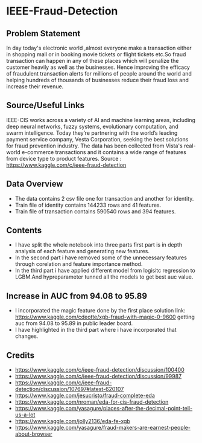 # IEEE-Fraud-Detection

## Problem Statement
In day today's electronic world ,almost everyone make a transaction either in shopping mall or in booking movie tickets or flight tickets etc.So fraud transaction can happen in any of these places which will penalize the customer heavily as well as the businesses. Hence improving  the efficacy of fraudulent transaction alerts for millions of people around the world and helping hundreds of thousands of businesses reduce their fraud loss and increase their revenue. 
## Source/Useful Links
IEEE-CIS works across a variety of AI and machine learning areas, including deep neural networks, fuzzy systems, evolutionary computation, and swarm intelligence. Today they’re partnering with the world’s leading payment service company, Vesta Corporation, seeking the best solutions for fraud prevention industry.
The data has been collected from Vista's real-world e-commerce transactions and it contains a wide range of features from device type to product features.
Source : https://www.kaggle.com/c/ieee-fraud-detection
## Data Overview
- The data contains 2 csv file one for transaction and another for identity.
- Train file of identity contains 144233 rows and 41 features.
- Train file of transaction contains 590540 rows and 394 features.
## Contents
- I have split the whole notebook into three parts first part is in depth analysis of each feature and generating new features.
- In the second part i have removed some of the unnecessary features through corelation and feature importance method.
- In the third part i have applied different model from logisitc regression to LGBM.And hypreparameter tunned all the models to get best auc value.
## Increase in AUC from 94.08 to 95.89
- I incorporated the magic feature done by the first place solution link: https://www.kaggle.com/cdeotte/xgb-fraud-with-magic-0-9600
getting auc from 94.08 to 95.89 in public leader board.
- I have highlighted in the third part where i have incorporated that changes.
## Credits
- https://www.kaggle.com/c/ieee-fraud-detection/discussion/100400
- https://www.kaggle.com/c/ieee-fraud-detection/discussion/99987
- https://www.kaggle.com/c/ieee-fraud-detection/discussion/107697#latest-620107
- https://www.kaggle.com/jesucristo/fraud-complete-eda
- https://www.kaggle.com/nroman/eda-for-cis-fraud-detection
- https://www.kaggle.com/yasagure/places-after-the-decimal-point-tell-us-a-lot
- https://www.kaggle.com/jolly2136/eda-fe-xgb
- https://www.kaggle.com/yasagure/fraud-makers-are-earnest-people-about-browser
